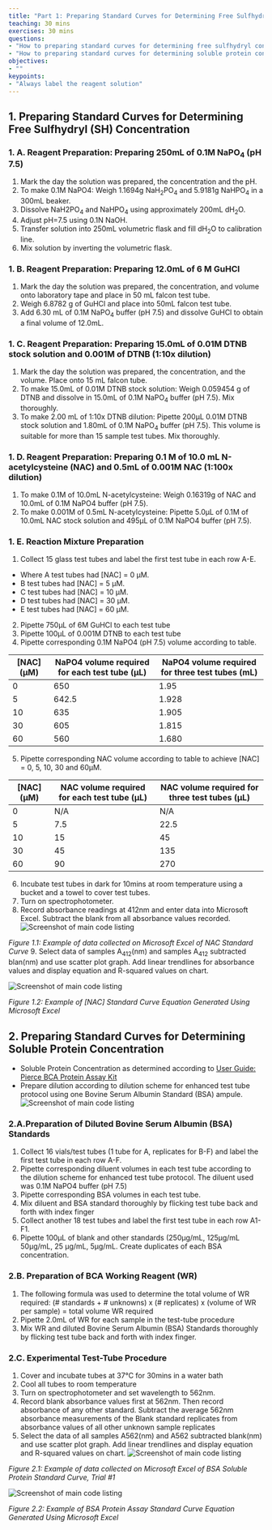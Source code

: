 ```yaml
---
title: "Part 1: Preparing Standard Curves for Determining Free Sulfhydryl (SH) and Soluble Protein"
teaching: 30 mins
exercises: 30 mins
questions:
- "How to preparing standard curves for determining free sulfhydryl concentration?"
- "How to preparing standard curves for determining soluble protein concentration?"
objectives:
- ""
keypoints:
- "Always label the reagent solution"
---
```


## 1. Preparing Standard Curves for Determining Free Sulfhydryl (SH) Concentration

### 1. A. Reagent Preparation: Preparing 250mL of 0.1M NaPO<sub>4</sub> (pH 7.5)
1. Mark the day the solution was prepared, the concentration and the pH.
2. To make 0.1M NaPO4: Weigh 1.1694g NaH<sub>2</sub>PO<sub>4</sub> and 5.9181g NaHPO<sub>4</sub> in a 300mL beaker.
3. Dissolve NaH2PO<sub>4</sub> and NaHPO<sub>4</sub> using approximately 200mL dH<sub>2</sub>O.
4. Adjust pH=7.5 using 0.1N NaOH.
5. Transfer solution into 250mL volumetric flask and fill dH<sub>2</sub>O to calibration line.
6. Mix solution by inverting the volumetric flask.  

### 1. B. Reagent Preparation: Preparing 12.0mL of 6 M GuHCl 
1. Mark the day the solution was prepared, the concentration, and volume onto laboratory tape and place in 50 mL falcon test tube.
2. Weigh 6.8782 g of GuHCl and place into 50mL falcon test tube. 
3. Add 6.30 mL of 0.1M NaPO<sub>4</sub> buffer (pH 7.5) and dissolve GuHCl to obtain a final volume of 12.0mL.

### 1. C. Reagent Preparation: Preparing 15.0mL of 0.01M DTNB stock solution and 0.001M of DTNB (1:10x dilution)
1. Mark the day the solution was prepared, the concentration, and the volume. Place onto 15 mL falcon tube.
2. To make 15.0mL of 0.01M DTNB stock solution: Weigh 0.059454 g of DTNB and dissolve in 15.0mL of 0.1M NaPO<sub>4</sub> buffer (pH 7.5). Mix thoroughly.
3. To make 2.00 mL of 1:10x DTNB dilution: Pipette 200µL 0.01M DTNB stock solution and 1.80mL of 0.1M NaPO<sub>4</sub> buffer (pH 7.5). This volume is suitable for more than 15 sample test tubes. Mix thoroughly.

### 1. D. Reagent Preparation: Preparing 0.1 M of 10.0 mL N-acetylcysteine (NAC) and 0.5mL of 0.001M NAC (1:100x dilution) 
1. To make 0.1M of 10.0mL N-acetylcysteine: Weigh 0.16319g of NAC and 10.0mL of 0.1M NaPO4 buffer (pH 7.5).
2. To make 0.001M of 0.5mL N-acetylcysteine: Pipette 5.0µL of 0.1M of 10.0mL NAC stock solution and 495µL of 0.1M NaPO4 buffer (pH 7.5).

### 1. E. Reaction Mixture Preparation
1. Collect 15 glass test tubes and label the first test tube in each row A-E. 
- Where A test tubes had [NAC] = 0 µM. 
- B test tubes had [NAC] = 5 µM. 
- C test tubes had [NAC] = 10 µM. 
- D test tubes had [NAC] = 30 µM. 
- E test tubes had [NAC] = 60 µM. 
2. Pipette 750µL of 6M GuHCl to each test tube 
3. Pipette 100µL of 0.001M DTNB to each test tube
4. Pipette corresponding 0.1M NaPO4 (pH 7.5) volume according to table.


|[NAC] (µM)  |NaPO4 volume required for each test tube (µL)|NaPO4 volume required for three test tubes (mL) | 
|------------|---------------------------------------------|------------------------------------------------|
|0           |650                                          |1.95                                            |
|5           |642.5                                        |1.928                                           |
|10          |635                                          |1.905                                           |
|30          |605                                          |1.815                                           |
|60          |560                                          |1.680                                           |

5. Pipette corresponding NAC volume according to table to achieve [NAC] = 0, 5, 10, 30 and 60µM. 


|[NAC] (µM)  |NAC volume required for each test tube (µL)  |NAC volume required for three test tubes (µL)   | 
|------------|---------------------------------------------|------------------------------------------------|
|0           |N/A                                          |N/A                                             |
|5           |7.5                                          |22.5                                            |
|10          |15                                           |45                                              |
|30          |45                                           |135                                             |
|60          |90                                           |270                                             |

6.	Incubate test tubes in dark for 10mins at room temperature using a bucket and a towel to cover test tubes. 
7.	Turn on spectrophotometer. 
8.	Record absorbance readings at 412nm and enter data into Microsoft Excel. Subtract the blank from all absorbance values recorded.
![Screenshot of main code listing](../fig/PART-1-figure1.1.jpg)
 
*Figure 1.1: Example of data collected on Microsoft Excel of NAC Standard Curve*
9. Select data of samples A<sub>412</sub>(nm) and samples A<sub>412</sub> subtracted blan(nm) and use scatter plot graph. Add linear trendlines for absorbance values and display equation and R-squared values on chart.

![Screenshot of main code listing](../fig/PART-1-figure1.2.jpg)

*Figure 1.2: Example of [NAC] Standard Curve Equation Generated Using Microsoft Excel*

## 2. Preparing Standard Curves for Determining Soluble Protein Concentration

- Soluble Protein Concentration as determined according to [User Guide: Pierce BCA Protein Assay Kit](https://www.urmc.rochester.edu/MediaLibraries/URMCMedia/labs/ritchlin-lab/documents/MAN0011430_Pierce_BCA_Protein_Asy_UG.pdf)
- Prepare dilution according to dilution scheme for enhanced test tube protocol using one Bovine Serum Albumin Standard (BSA) ampule.  
![Screenshot of main code listing](../fig/PART-1-figure1.3.png)

### 2.A.Preparation of Diluted Bovine Serum Albumin (BSA) Standards
1. Collect 16 vials/test tubes (1 tube for A, replicates for B-F) and label the first test tube in each row A-F.
2. Pipette corresponding diluent volumes in each test tube according to the dilution scheme for enhanced test tube protocol. The diluent used was 0.1M NaPO4 buffer (pH 7.5) 
3. Pipette corresponding BSA volumes in each test tube. 
4. Mix diluent and BSA standard thoroughly by flicking test tube back and forth with index finger
5. Collect another 18 test tubes and label the first test tube in each row A1-F1.
6. Pipette 100µL of blank and other standards (250µg/mL, 125µg/mL 50µg/mL, 25 µg/mL, 5µg/mL. Create duplicates of each BSA concentration. 

### 2.B. Preparation of BCA Working Reagent (WR)
1. The following formula was used to determine the total volume of WR required: 
(# standards + # unknowns) x (# replicates) x (volume of WR per sample) = total volume WR required 
2. Pipette 2.0mL of WR for each sample in the test-tube procedure
3. Mix WR and diluted Bovine Serum Albumin (BSA) Standards thoroughly by flicking test tube back and forth with index finger. 

### 2.C. Experimental Test-Tube Procedure
1. Cover and incubate tubes at 37°C for 30mins in a water bath
2. Cool all tubes to room temperature 
3. Turn on spectrophotometer and set wavelength to 562nm. 
4. Record blank absorbance values first at 562nm. Then record absorbance of any other standard. Subtract the average 562nm absorbance measurements of the Blank standard replicates from absorbance values of all other unknown sample replicates  
5. Select the data of all samples A562(nm) and A562 subtracted blank(nm) and use scatter plot graph. Add linear trendlines and display equation and R-squared values on chart.
![Screenshot of main code listing](../fig/PART-1-figure.2.1.png)

*Figure 2.1: Example of data collected on Microsoft Excel of BSA Soluble Protein Standard Curve, Trial #1*

![Screenshot of main code listing](../fig/PART-1-figure2.2.png)

*Figure 2.2: Example of BSA Protein Assay Standard Curve Equation Generated Using Microsoft Excel*
